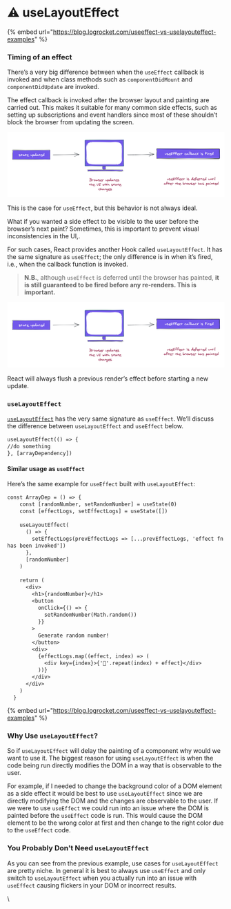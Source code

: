 # ⚠ useLayoutEffect

{% embed url="https://blog.logrocket.com/useeffect-vs-uselayouteffect-examples" %}

### Timing of an effect <a href="#timingofaneffect" id="timingofaneffect"></a>

There’s a very big difference between when the `useEffect` callback is invoked and when class methods such as `componentDidMount` and `componentDidUpdate` are invoked.

The effect callback is invoked after the browser layout and painting are carried out. This makes it suitable for many common side effects, such as setting up subscriptions and event handlers since most of these shouldn’t block the browser from updating the screen.

![An illustration of the effect callback](../.gitbook/assets/effect-callback-illustration.png)

This is the case for `useEffect`, but this behavior is not always ideal.

What if you wanted a side effect to be visible to the user before the browser’s next paint? Sometimes, this is important to prevent visual inconsistencies in the UI,.

For such cases, React provides another Hook called `useLayoutEffect`. It has the same signature as `useEffect`; the only difference is in when it’s fired, i.e., when the callback function is invoked.

> **N.B.**, although `useEffect` is deferred until the browser has painted, **it is still guaranteed to be fired before any re-renders. This is important.**

![useEffect is fired before any new re-renders](<../.gitbook/assets/effect-callback-illustration (1).png>)

React will always flush a previous render’s effect before starting a new update.

### `useLayoutEffect` <a href="#uselayouteffect" id="uselayouteffect"></a>

[`useLayoutEffect`](https://reactjs.org/docs/hooks-reference.html#uselayouteffect) has the very same signature as `useEffect`. We’ll discuss the difference between `useLayoutEffect` and `useEffect` below.

```
useLayoutEffect(() => {
//do something
}, [arrayDependency])
```

#### Similar usage as `useEffect`

Here’s the same example for `useEffect` built with `useLayoutEffect`:

```
const ArrayDep = () => {
    const [randomNumber, setRandomNumber] = useState(0)
    const [effectLogs, setEffectLogs] = useState([])
  
    useLayoutEffect(
      () => {
        setEffectLogs(prevEffectLogs => [...prevEffectLogs, 'effect fn has been invoked'])
      },
      [randomNumber]
    )
  
    return (
      <div>
        <h1>{randomNumber}</h1>
        <button
          onClick={() => {
            setRandomNumber(Math.random())
          }}
        >
          Generate random number!
        </button>
        <div>
          {effectLogs.map((effect, index) => (
            <div key={index}>{'🍔'.repeat(index) + effect}</div>
          ))}
        </div>
      </div>
    )
  }
```

{% embed url="https://blog.logrocket.com/useeffect-vs-uselayouteffect-examples" %}

### Why Use `useLayoutEffect`? <a href="#why-use-uselayouteffect" id="why-use-uselayouteffect"></a>

So if `useLayoutEffect` will delay the painting of a component why would we want to use it. The biggest reason for using `useLayoutEffect` is when the code being run directly modifies the DOM in a way that is observable to the user.

For example, if I needed to change the background color of a DOM element as a side effect it would be best to use `useLayoutEffect` since we are directly modifying the DOM and the changes are observable to the user. If we were to use `useEffect` we could run into an issue where the DOM is painted before the `useEffect` code is run. This would cause the DOM element to be the wrong color at first and then change to the right color due to the `useEffect` code.

### You Probably Don't Need `useLayoutEffect` <a href="#you-probably-dont-need-uselayouteffect" id="you-probably-dont-need-uselayouteffect"></a>

As you can see from the previous example, use cases for `useLayoutEffect` are pretty niche. In general it is best to always use `useEffect` and only switch to `useLayoutEffect` when you actually run into an issue with `useEffect` causing flickers in your DOM or incorrect results.

\
